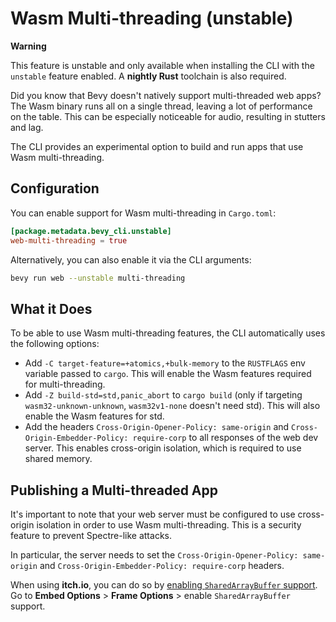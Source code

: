 # Wasm Multi-threading (unstable)

<div class="warning">

**Warning**

This feature is unstable and only available when installing the CLI with the `unstable` feature enabled.
A **nightly Rust** toolchain is also required.

</div>

Did you know that Bevy doesn't natively support multi-threaded web apps?
The Wasm binary runs all on a single thread, leaving a lot of performance on the table.
This can be especially noticeable for audio, resulting in stutters and lag.

The CLI provides an experimental option to build and run apps that use Wasm multi-threading.

## Configuration

You can enable support for Wasm multi-threading in `Cargo.toml`:

```toml
[package.metadata.bevy_cli.unstable]
web-multi-threading = true
```

Alternatively, you can also enable it via the CLI arguments:

```sh
bevy run web --unstable multi-threading
```

## What it Does

To be able to use Wasm multi-threading features, the CLI automatically uses the following options:

- Add `-C target-feature=+atomics,+bulk-memory` to the `RUSTFLAGS` env variable passed to `cargo`. This will enable the Wasm features required for multi-threading.
- Add `-Z build-std=std,panic_abort` to `cargo build` (only if targeting `wasm32-unknown-unknown`, `wasm32v1-none` doesn't need std). This will also enable the Wasm features for std.
- Add the headers `Cross-Origin-Opener-Policy: same-origin` and `Cross-Origin-Embedder-Policy: require-corp` to all responses of the web dev server. This enables cross-origin isolation, which is required to use shared memory.

## Publishing a Multi-threaded App

It's important to note that your web server must be configured to use cross-origin isolation in order to use Wasm multi-threading.
This is a security feature to prevent Spectre-like attacks.

In particular, the server needs to set the `Cross-Origin-Opener-Policy: same-origin` and `Cross-Origin-Embedder-Policy: require-corp` headers.

When using **itch.io**, you can do so by [enabling `SharedArrayBuffer` support](https://itch.io/t/2025776/experimental-sharedarraybuffer-support).
Go to **Embed Options** > **Frame Options** > enable `SharedArrayBuffer` support.
